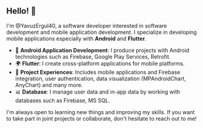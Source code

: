 ## Hello! 👋
I'm @YavuzErgul40, a software developer interested in software development and mobile application development. I specialize in developing mobile applications especially with **Android** and **Flutter**.

- 📱 **Android Application Development**: I produce projects with Android technologies such as Firebase, Google Play Services, Retrofit.
- 🌍 **Flutter**: I create cross-platform applications for mobile platforms.
- 🎯 **Project Experiences**: Includes mobile applications and Firebase integration, user authentication, data visualization (MPAndroidChart, AnyChart) and many more.
- 📊 **Database**: I manage user data and in-app data by working with databases such as Firebase, MS SQL.

I'm always open to learning new things and improving my skills. If you want to take part in joint projects or collaborate, don't hesitate to reach out to me!
<!---
YavuzErgul40/YavuzErgul40 is a ✨ special ✨ repository because its `README.md` (this file) appears on your GitHub profile.
You can click the Preview link to take a look at your changes.
--->
